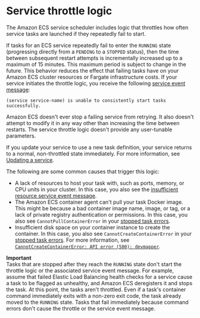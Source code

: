 # Service throttle logic<a name="service-throttle-logic"></a>

The Amazon ECS service scheduler includes logic that throttles how often service tasks are launched if they repeatedly fail to start\.

If tasks for an ECS service repeatedly fail to enter the `RUNNING` state \(progressing directly from a `PENDING` to a `STOPPED` status\), then the time between subsequent restart attempts is incrementally increased up to a maximum of 15 minutes\. This maximum period is subject to change in the future\. This behavior reduces the effect that failing tasks have on your Amazon ECS cluster resources or Fargate infrastructure costs\. If your service initiates the throttle logic, you receive the following [service event message](service-event-messages.md#service-event-messages-5):

```
(service service-name) is unable to consistently start tasks successfully.
```

Amazon ECS doesn't ever stop a failing service from retrying\. It also doesn't attempt to modify it in any way other than increasing the time between restarts\. The service throttle logic doesn't provide any user\-tunable parameters\.

If you update your service to use a new task definition, your service returns to a normal, non\-throttled state immediately\. For more information, see [Updating a service](update-service.md)\.

The following are some common causes that trigger this logic:
+ A lack of resources to host your task with, such as ports, memory, or CPU units in your cluster\. In this case, you also see the [insufficient resource service event message](service-event-messages.md#service-event-messages-1)\.
+ The Amazon ECS container agent can't pull your task Docker image\. This might be because a bad container image name, image, or tag, or a lack of private registry authentication or permissions\. In this case, you also see `CannotPullContainerError` in your [stopped task errors](stopped-task-errors.md)\.
+ Insufficient disk space on your container instance to create the container\. In this case, you also see `CannotCreateContainerError` in your [stopped task errors](stopped-task-errors.md)\. For more information, see [`CannotCreateContainerError: API error (500): devmapper`](CannotCreateContainerError.md)\.

**Important**  
Tasks that are stopped after they reach the `RUNNING` state don't start the throttle logic or the associated service event message\. For example, assume that failed Elastic Load Balancing health checks for a service cause a task to be flagged as unhealthy, and Amazon ECS deregisters it and stops the task\. At this point, the tasks aren't throttled\. Even if a task's container command immediately exits with a non\-zero exit code, the task already moved to the `RUNNING` state\. Tasks that fail immediately because command errors don't cause the throttle or the service event message\.
